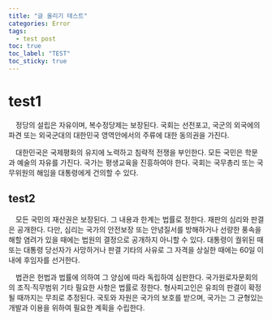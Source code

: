 ```yaml
---
title: "글 올리기 테스트"
categories: Error
tags:
  - test post
toc: true
toc_label: "TEST"
toc_sticky: true
---
```


# test1
　정당의 설립은 자유이며, 복수정당제는 보장된다. 국회는 선전포고, 국군의 외국에의 파견 또는 외국군대의 대한민국 영역안에서의 주류에 대한 동의권을 가진다.

　대한민국은 국제평화의 유지에 노력하고 침략적 전쟁을 부인한다. 모든 국민은 학문과 예술의 자유를 가진다. 국가는 평생교육을 진흥하여야 한다. 국회는 국무총리 또는 국무위원의 해임을 대통령에게 건의할 수 있다.
## test2
　모든 국민의 재산권은 보장된다. 그 내용과 한계는 법률로 정한다. 재판의 심리와 판결은 공개한다. 다만, 심리는 국가의 안전보장 또는 안녕질서를 방해하거나 선량한 풍속을 해할 염려가 있을 때에는 법원의 결정으로 공개하지 아니할 수 있다. 대통령이 궐위된 때 또는 대통령 당선자가 사망하거나 판결 기타의 사유로 그 자격을 상실한 때에는 60일 이내에 후임자를 선거한다.

　법관은 헌법과 법률에 의하여 그 양심에 따라 독립하여 심판한다. 국가원로자문회의의 조직·직무범위 기타 필요한 사항은 법률로 정한다. 형사피고인은 유죄의 판결이 확정될 때까지는 무죄로 추정된다. 국토와 자원은 국가의 보호를 받으며, 국가는 그 균형있는 개발과 이용을 위하여 필요한 계획을 수립한다.